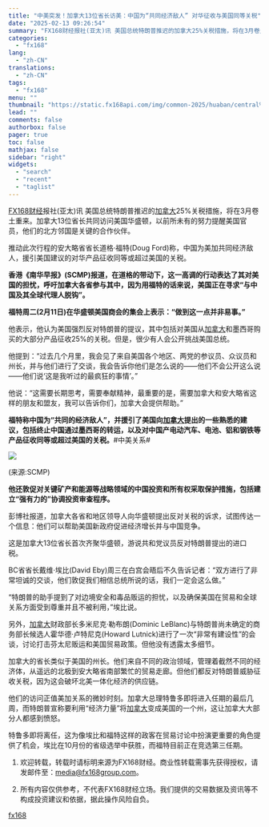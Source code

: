 ```yaml
---
title: "中美突发！加拿大13位省长访美：中国为“共同经济敌人” 对华征收与美国同等关税"
date: "2025-02-13 09:26:54"
summary: "FX168财经报社(亚太)讯 美国总统特朗普推迟的加拿大25%关税措施，将在3月卷土重来。加拿大..."
categories:
  - "fx168"
lang:
  - "zh-CN"
translations:
  - "zh-CN"
tags:
  - "fx168"
menu: ""
thumbnail: "https://static.fx168api.com/img/common-2025/huaban/central%20bank/%E7%BE%8E%E5%9B%BD%E5%A4%AE%E8%A1%8C1%E8%8A%B1%E7%93%A320250123.jpg"
lead: ""
comments: false
authorbox: false
pager: true
toc: false
mathjax: false
sidebar: "right"
widgets:
  - "search"
  - "recent"
  - "taglist"
---
```


[FX168财经](https://www.fx168news.com/)报社(亚太)讯 美国总统特朗普推迟的[加拿大](https://ca.fx168news.com/news/zjgx/)25%关税措施，将在3月卷土重来。加拿大13位省长共同访问美国华盛顿，以前所未有的努力提醒美国官员，他们的北方邻国是关键的合作伙伴。

推动此次行程的安大略省省长道格·福特(Doug Ford)称，中国为美加共同经济敌人，援引美国建议的对华产品征收同等或超过美国的关税。

**香港《南华早报》(SCMP)报道，在道格的带动下，这一高调的行动表达了其对美国的担忧，呼吁加拿大各省参与其中，因为用福特的话来说，美国正在寻求“与中国及其全球代理人脱钩”。**

**福特周二(2月11日)在华盛顿美国商会的集会上表示：“做到这一点并非易事。”**

他表示，他认为美国强烈反对特朗普的提议，其中包括对美国从[加拿大](https://ca.fx168news.com/news/zjgx/)和墨西哥购买的大部分产品征收25%的关税。但是，很少有人会公开挑战美国总统。

他提到：“过去几个月里，我会见了来自美国各个地区、两党的参议员、众议员和州长，并与他们进行了交谈，我会告诉你他们是怎么说的——他们不会公开这么说——他们说‘这是我听过的最疯狂的事情’。”

他说：“这需要长期思考，需要奉献精神，最重要的是，需要加拿大和安大略省这样的朋友和盟友，我可以告诉你们，加拿大会提供帮助。”

**福特称中国为“共同的经济敌人”，并援引了美国向[加拿大](https://ca.fx168news.com/news/zjgx/)提出的一些熟悉的建议，包括终止中国通过墨西哥的转运，以及对中国产电动汽车、电池、铝和钢铁等产品征收同等或超过美国的关税。**#中美关系#

![](https://static.fx168api.com/img/user/adcb80dc7eaf1593a05cd350391713ea/GG3539.jpg)

(来源:SCMP)

**他还敦促对关键矿产和能源等战略领域的中国投资和所有权采取保护措施，包括建立“强有力的”协调投资审查程序。**

彭博社报道，加拿大各省和地区领导人向华盛顿提出反对关税的诉求，试图传达一个信息：他们可以帮助美国新政府促进经济增长并与中国竞争。

这是加拿大13位省长首次齐聚华盛顿，游说共和党议员反对特朗普提出的进口税。

BC省省长戴维·埃比(David Eby)周三在白宫会晤后不久告诉记者：“双方进行了非常坦诚的交谈，他们敦促我们相信总统所说的话，我们一定会这么做。”

“特朗普的助手提到了对边境安全和毒品贩运的担忧，以及确保美国在贸易和全球关系方面受到尊重并且不被利用，”埃比说。

另外，[加拿大](https://ca.fx168news.com/news/zjgx/)财政部长多米尼克·勒布朗(Dominic LeBlanc)与特朗普尚未确定的商务部长候选人霍华德·卢特尼克(Howard Lutnick)进行了一次“非常有建设性”的会谈，讨论打击芬太尼贩运和美国贸易政策。但他没有透露太多细节。

加拿大的省长类似于美国的州长。他们来自不同的政治领域，管理着截然不同的经济体，从遥远的北极到安大略省南部繁忙的贸易走廊。但他们都反对特朗普威胁征收关税，因为这会破坏北美一体化经济的供应链。

他们的访问正值美加关系的微妙时刻。加拿大总理特鲁多即将进入任期的最后几周，而特朗普宣称要利用“经济力量”将[加拿大](https://ca.fx168news.com/news/zjgx/)变成美国的一个州，这让加拿大大部分人都感到愤怒。

特鲁多即将离任，这为像埃比和福特这样的政客在贸易讨论中扮演更重要的角色提供了机会，埃比在10月份的省级选举中获胜，而福特目前正在竞选第三任期。




1. 欢迎转载，转载时请标明来源为FX168财经。商业性转载需事先获得授权，请发邮件至：media@fx168group.com。

2. 所有内容仅供参考，不代表FX168财经立场。我们提供的交易数据及资讯等不构成投资建议和依据，据此操作风险自负。

[fx168](https://www.fx168news.com/article/加拿大-834430)
